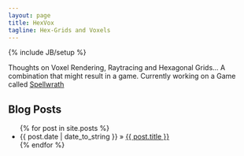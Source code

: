 ```yaml
---
layout: page
title: HexVox
tagline: Hex-Grids and Voxels
---
```

{% include JB/setup %}

Thoughts on Voxel Rendering, Raytracing and Hexagonal Grids... A combination that might result in a game. Currently working on a Game called [Spellwrath](https://twitter.com/spellwrath)

## Blog Posts

<ul class="posts">
  {% for post in site.posts %}
    <li><span>{{ post.date | date_to_string }}</span> &raquo; <a href="{{ BASE_PATH }}{{ post.url }}">{{ post.title }}</a></li>
  {% endfor %}
</ul>

